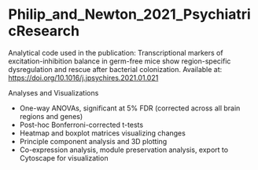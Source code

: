 # Philip_and_Newton_2021_PsychiatricResearch
Analytical code used in the publication: Transcriptional markers of excitation-inhibition balance in germ-free mice show region-specific dysregulation and rescue after bacterial colonization. Available at: https://doi.org/10.1016/j.jpsychires.2021.01.021

Analyses and Visualizations
* One-way ANOVAs, significant at 5% FDR (corrected across all brain regions and genes)
* Post-hoc Bonferroni-corrected t-tests
* Heatmap and boxplot matrices visualizing changes
* Principle component analysis and 3D plotting
* Co-expression analysis, module preservation analysis, export to Cytoscape for visualization


